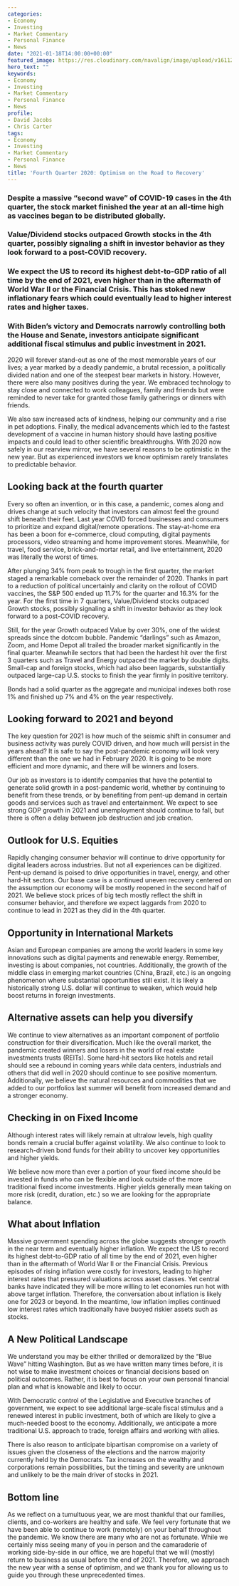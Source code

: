 ```yaml
---
categories:
- Economy
- Investing
- Market Commentary
- Personal Finance
- News
date: "2021-01-18T14:00:00+00:00"
featured_image: https://res.cloudinary.com/navalign/image/upload/v1611204103/highway-2679490_1280_ultyhi.jpg
hero_text: ""
keywords:
- Economy
- Investing
- Market Commentary
- Personal Finance
- News
profile:
- David Jacobs
- Chris Carter
tags:
- Economy
- Investing
- Market Commentary
- Personal Finance
- News
title: 'Fourth Quarter 2020: Optimism on the Road to Recovery'
---
```

### Despite a massive “second wave” of COVID-19 cases in the 4th quarter, the stock market finished the year at an all-time high as vaccines began to be distributed globally.

### Value/Dividend stocks outpaced Growth stocks in the 4th quarter, possibly signaling a shift in investor behavior as they look forward to a post-COVID recovery.

### We expect the US to record its highest debt-to-GDP ratio of all time by the end of 2021, even higher than in the aftermath of World War II or the Financial Crisis. This has stoked new inflationary fears which could eventually lead to higher interest rates and higher taxes.

### With Biden’s victory and Democrats narrowly controlling both the House and Senate, investors anticipate significant additional fiscal stimulus and public investment in 2021.

2020 will forever stand-out as one of the most memorable years of our lives; a year marked by a deadly pandemic, a brutal recession, a politically divided nation and one of the steepest bear markets in history. However, there were also many positives during the year. We embraced technology to stay close and connected to work colleagues, family and friends but were reminded to never take for granted those family gatherings or dinners with friends.

We also saw increased acts of kindness, helping our community and a rise in pet adoptions. Finally, the medical advancements which led to the fastest development of a vaccine in human history should have lasting positive impacts and could lead to other scientific breakthroughs. With 2020 now safely in our rearview mirror, we have several reasons to be optimistic in the new year. But as experienced investors we know optimism rarely translates to predictable behavior.

## Looking back at the fourth quarter

Every so often an invention, or in this case, a pandemic, comes along and drives change at such velocity that investors can almost feel the ground shift beneath their feet. Last year COVID forced businesses and consumers to prioritize and expand digital/remote operations. The stay-at-home era has been a boon for e-commerce, cloud computing, digital payments processors, video streaming and home improvement stores. Meanwhile, for travel, food service, brick-and-mortar retail, and live entertainment, 2020 was literally the worst of times.

After plunging 34% from peak to trough in the first quarter, the market staged a remarkable comeback over the remainder of 2020. Thanks in part to a reduction of political uncertainly and clarity on the rollout of COVID vaccines, the S&P 500 ended up 11.7% for the quarter and 16.3% for the year. For the first time in 7 quarters, Value/Dividend stocks outpaced Growth stocks, possibly signaling a shift in investor behavior as they look forward to a post-COVID recovery.

Still, for the year Growth outpaced Value by over 30%, one of the widest spreads since the dotcom bubble. Pandemic “darlings” such as Amazon, Zoom, and Home Depot all trailed the broader market significantly in the final quarter. Meanwhile sectors that had been the hardest hit over the first 3 quarters such as Travel and Energy outpaced the market by double digits. Small-cap and foreign stocks, which had also been laggards, substantially outpaced large-cap U.S. stocks to finish the year firmly in positive territory.

Bonds had a solid quarter as the aggregate and municipal indexes both rose 1% and finished up 7% and 4% on the year respectively.

## Looking forward to 2021 and beyond

The key question for 2021 is how much of the seismic shift in consumer and business activity was purely COVID driven, and how much will persist in the years ahead? It is safe to say the post-pandemic economy will look very different than the one we had in February 2020. It is going to be more efficient and more dynamic, and there will be winners and losers.

Our job as investors is to identify companies that have the potential to generate solid growth in a post-pandemic world, whether by continuing to benefit from these trends, or by benefiting from pent-up demand in certain goods and services such as travel and entertainment. We expect to see strong GDP growth in 2021 and unemployment should continue to fall, but there is often a delay between job destruction and job creation.

## Outlook for U.S. Equities

Rapidly changing consumer behavior will continue to drive opportunity for digital leaders across industries. But not all experiences can be digitized. Pent-up demand is poised to drive opportunities in travel, energy, and other hard-hit sectors. Our base case is a continued uneven recovery centered on the assumption our economy will be mostly reopened in the second half of 2021. We believe stock prices of big tech mostly reflect the shift in consumer behavior, and therefore we expect laggards from 2020 to continue to lead in 2021 as they did in the 4th quarter.

## Opportunity in International Markets

Asian and European companies are among the world leaders in some key innovations such as digital payments and renewable energy. Remember, investing is about companies, not countries. Additionally, the growth of the middle class in emerging market countries (China, Brazil, etc.) is an ongoing phenomenon where substantial opportunities still exist. It is likely a historically strong U.S. dollar will continue to weaken, which would help boost returns in foreign investments.

## Alternative assets can help you diversify

We continue to view alternatives as an important component of portfolio construction for their diversification. Much like the overall market, the pandemic created winners and losers in the world of real estate investments trusts (REITs). Some hard-hit sectors like hotels and retail should see a rebound in coming years while data centers, industrials and others that did well in 2020 should continue to see positive momentum. Additionally, we believe the natural resources and commodities that we added to our portfolios last summer will benefit from increased demand and a stronger economy.

## Checking in on Fixed Income

Although interest rates will likely remain at ultralow levels, high quality bonds remain a crucial buffer against volatility. We also continue to look to research-driven bond funds for their ability to uncover key opportunities and higher yields.

We believe now more than ever a portion of your fixed income should be invested in funds who can be flexible and look outside of the more traditional fixed income investments. Higher yields generally mean taking on more risk (credit, duration, etc.) so we are looking for the appropriate balance.

## What about Inflation

Massive government spending across the globe suggests stronger growth in the near term and eventually higher inflation. We expect the US to record its highest debt-to-GDP ratio of all time by the end of 2021, even higher than in the aftermath of World War II or the Financial Crisis. Previous episodes of rising inflation were costly for investors, leading to higher interest rates that pressured valuations across asset classes. Yet central banks have indicated they will be more willing to let economies run hot with above target inflation. Therefore, the conversation about inflation is likely one for 2023 or beyond. In the meantime, low inflation implies continued low interest rates which traditionally have buoyed riskier assets such as stocks.

## A New Political Landscape

We understand you may be either thrilled or demoralized by the “Blue Wave” hitting Washington. But as we have written many times before, it is not wise to make investment choices or financial decisions based on political outcomes. Rather, it is best to focus on your own personal financial plan and what is knowable and likely to occur.

With Democratic control of the Legislative and Executive branches of government, we expect to see additional large-scale fiscal stimulus and a renewed interest in public investment, both of which are likely to give a much-needed boost to the economy. Additionally, we anticipate a more traditional U.S. approach to trade, foreign affairs and working with allies.

There is also reason to anticipate bipartisan compromise on a variety of issues given the closeness of the elections and the narrow majority currently held by the Democrats. Tax increases on the wealthy and corporations remain possibilities, but the timing and severity are unknown and unlikely to be the main driver of stocks in 2021.

## Bottom line

As we reflect on a tumultuous year, we are most thankful that our families, clients, and co-workers are healthy and safe. We feel very fortunate that we have been able to continue to work (remotely) on your behalf throughout the pandemic. We know there are many who are not as fortunate. While we certainly miss seeing many of you in person and the camaraderie of working side-by-side in our office, we are hopeful that we will (mostly) return to business as usual before the end of 2021. Therefore, we approach the new year with a sense of optimism, and we thank you for allowing us to guide you through these unprecedented times.